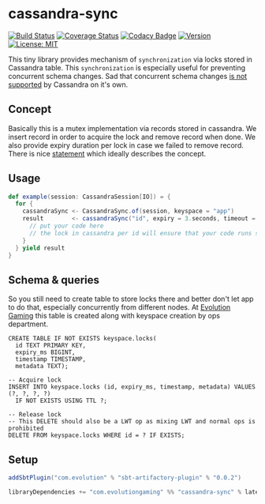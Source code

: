 # cassandra-sync
[![Build Status](https://github.com/evolution-gaming/cassandra-sync/workflows/CI/badge.svg)](https://github.com/evolution-gaming/cassandra-sync/actions?query=workflow%3ACI)
[![Coverage Status](https://coveralls.io/repos/evolution-gaming/cassandra-sync/badge.svg)](https://coveralls.io/r/evolution-gaming/cassandra-sync)
[![Codacy Badge](https://api.codacy.com/project/badge/Grade/041b527e012447b093bf3d68b4d79c67)](https://www.codacy.com/app/evolution-gaming/cassandra-sync?utm_source=github.com&amp;utm_medium=referral&amp;utm_content=evolution-gaming/cassandra-sync&amp;utm_campaign=Badge_Grade)
[![Version](https://img.shields.io/badge/version-click-blue)](https://evolution.jfrog.io/artifactory/api/search/latestVersion?g=com.evolutiongaming&a=cassandra-sync_2.13&repos=public)
[![License: MIT](https://img.shields.io/badge/License-MIT-yellowgreen.svg)](https://opensource.org/licenses/MIT)

This tiny library provides mechanism of `synchronization` via locks stored in Cassandra table.
This `synchronization` is especially useful for preventing concurrent schema changes.
Sad that concurrent schema changes [is not supported](https://issues.apache.org/jira/browse/CASSANDRA-10699) by Cassandra on it's own.

## Concept 

Basically this is a mutex implementation via records stored in cassandra.
We insert record in order to acquire the lock and remove record when done.
We also provide expiry duration per lock in case we failed to remove record.
There is nice [statement](https://stackoverflow.com/a/34558/301517) which ideally describes the concept.

## Usage

```scala
def example(session: CassandraSession[IO]) = {
  for {
    cassandraSync <- CassandraSync.of(session, keyspace = "app")
    result        <- cassandraSync("id", expiry = 3.seconds, timeout = 10.seconds) {
      // put your code here 
      // the lock in cassandra per id will ensure that your code runs strictly sequentially
    }
  } yield result
}
```

## Schema & queries

So you still need to create table to store locks there and better don't let app to do that, especially concurrently from different nodes.
At [Evolution Gaming](https://www.evolutiongaming.com) this table is created along with keyspace creation by ops department.

```cql
CREATE TABLE IF NOT EXISTS keyspace.locks(
  id TEXT PRIMARY KEY,
  expiry_ms BIGINT,
  timestamp TIMESTAMP,
  metadata TEXT);

-- Acquire lock
INSERT INTO keyspace.locks (id, expiry_ms, timestamp, metadata) VALUES (?, ?, ?, ?)
  IF NOT EXISTS USING TTL ?;

-- Release lock
-- This DELETE should also be a LWT op as mixing LWT and normal ops is prohibited
DELETE FROM keyspace.locks WHERE id = ? IF EXISTS;
```

## Setup

```scala
addSbtPlugin("com.evolution" % "sbt-artifactory-plugin" % "0.0.2")

libraryDependencies += "com.evolutiongaming" %% "cassandra-sync" % latestVersion
```
